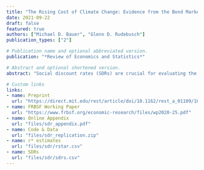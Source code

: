 ```yaml
---
title: "The Rising Cost of Climate Change: Evidence from the Bond Market"
date: 2021-09-22
draft: false
featured: true
authors: ["Michael D. Bauer", "Glenn D. Rudebusch"]
publication_types: ["2"]

# Publication name and optional abbreviated version.
publication: "*Review of Economics and Statistics*"

# Abstract and optional shortened version.
abstract: "Social discount rates (SDRs) are crucial for evaluating the costs of climate change. We show that the fundamental anchor for market-based SDRs is the equilibrium or steady-state real interest rate. Empirical interest rate models that allow for shifts in this equilibrium real rate find that it has declined notably since the 1990s, and this decline implies that the entire term structure of SDRs has shifted lower as well. Accounting for this new normal of persistently lower interest rates substantially boosts estimates of the social cost of carbon and supports a climate policy with stronger carbon mitigation strategies."

# Custom links
links:
- name: Preprint
  url: "https://direct.mit.edu/rest/article/doi/10.1162/rest_a_01109/107405/The-Rising-Cost-of-Climate-Change-Evidence-from"
- name: FRBSF Working Paper
  url: "https://www.frbsf.org/economic-research/files/wp2020-25.pdf"
- name: Online Appendix
  url: "files/sdr_appendix.pdf"
- name: Code & Data
  url: "files/sdr_replication.zip"
- name: r* estimates
  url: "files/sdr/rstar.csv"
- name: SDRs
  url: "files/sdr/sdrs.csv"
---
```

